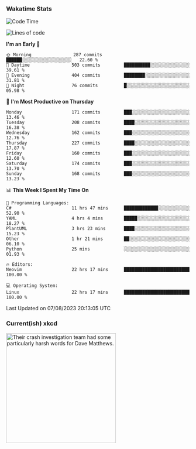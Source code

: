 ### Wakatime Stats
<!--START_SECTION:waka-->
![Code Time](http://img.shields.io/badge/Code%20Time-1%2C905%20hrs%2045%20mins-blue)

![Lines of code](https://img.shields.io/badge/From%20Hello%20World%20I%27ve%20Written-774.0%20thousand%20lines%20of%20code-blue)

**I'm an Early 🐤** 

```text
🌞 Morning                287 commits         ██████░░░░░░░░░░░░░░░░░░░   22.60 % 
🌆 Daytime                503 commits         ██████████░░░░░░░░░░░░░░░   39.61 % 
🌃 Evening                404 commits         ████████░░░░░░░░░░░░░░░░░   31.81 % 
🌙 Night                  76 commits          █░░░░░░░░░░░░░░░░░░░░░░░░   05.98 % 
```
📅 **I'm Most Productive on Thursday** 

```text
Monday                   171 commits         ███░░░░░░░░░░░░░░░░░░░░░░   13.46 % 
Tuesday                  208 commits         ████░░░░░░░░░░░░░░░░░░░░░   16.38 % 
Wednesday                162 commits         ███░░░░░░░░░░░░░░░░░░░░░░   12.76 % 
Thursday                 227 commits         ████░░░░░░░░░░░░░░░░░░░░░   17.87 % 
Friday                   160 commits         ███░░░░░░░░░░░░░░░░░░░░░░   12.60 % 
Saturday                 174 commits         ███░░░░░░░░░░░░░░░░░░░░░░   13.70 % 
Sunday                   168 commits         ███░░░░░░░░░░░░░░░░░░░░░░   13.23 % 
```


📊 **This Week I Spent My Time On** 

```text
💬 Programming Languages: 
C#                       11 hrs 47 mins      █████████████░░░░░░░░░░░░   52.90 % 
YAML                     4 hrs 4 mins        █████░░░░░░░░░░░░░░░░░░░░   18.27 % 
PlantUML                 3 hrs 23 mins       ████░░░░░░░░░░░░░░░░░░░░░   15.23 % 
Other                    1 hr 21 mins        ██░░░░░░░░░░░░░░░░░░░░░░░   06.10 % 
Python                   25 mins             ░░░░░░░░░░░░░░░░░░░░░░░░░   01.93 % 

🔥 Editors: 
Neovim                   22 hrs 17 mins      █████████████████████████   100.00 % 

💻 Operating System: 
Linux                    22 hrs 17 mins      █████████████████████████   100.00 % 
```


 Last Updated on 07/08/2023 20:13:05 UTC
<!--END_SECTION:waka-->

### Current(ish) xkcd
<a id="xkcd-a" title="Their crash investigation team had some particularly harsh words for Dave Matthews." href="https://www.xkcd.com" target="_blank">
        <img align="center" id="xkcd-img" src="https://imgs.xkcd.com/comics/free_fallin.png" alt="Their crash investigation team had some particularly harsh words for Dave Matthews." height=300 />
</a>
